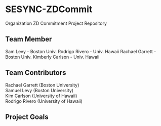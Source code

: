 # SESYNC-ZDCommit
Organization ZD Commitment Project Repository

## Team Member
Sam Levy - Boston Univ.
Rodrigo Rivero - Univ. Hawaii
Rachael Garrett - Boston Univ.
Kimberly Carlson - Univ. Hawaii

## Team Contributors
Rachael Garrett (Boston University)  
Samuel Levy (Boston University)  
Kim Carlson (University of Hawaii)  
Rodrigo Rivero (University of Hawaii)  

## Project Goals




